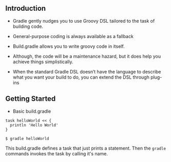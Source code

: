 **Introduction**
---
* Gradle gently nudges you to use Groovy DSL tailored to the task of building code.

* General-purpose coding is always available as a fallback

* Build.gradle allows you to write groovy code in itself.

* Although, the code will be a maintenance hazard, but it does help you achieve things simplistically.

* When the standard Gradle DSL doesn’t have the language to describe what you want your build to do, you can extend the DSL through plug-ins

**Getting Started**
---
* Basic build.gradle
```
task helloWorld << {
  println 'Hello World'
}
```
```
$ gradle helloWorld
```
This build.gradle defines a task that just prints a statement. Then the `gradle` commands invokes the task by calling it's name.
